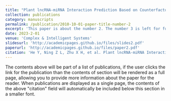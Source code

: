 ```yaml
---
title: "Plant lncRNA-miRNA Interaction Prediction Based on Counterfactual Heterogeneous Graph Attention Network"
collection: publications
category: manuscripts
permalink: /publication/2010-10-01-paper-title-number-2
excerpt: 'This paper is about the number 2. The number 3 is left for future work.'
date: 2023-2-01
venue: 'Complex & Intelligent Systems'
slidesurl: 'http://academicpages.github.io/files/slides2.pdf'
paperurl: 'http://academicpages.github.io/files/paper2.pdf'
citation: 'He Y, Ning Z L, Zhu X H, et al. Plant lncRNA-miRNA Interaction Prediction Based on Counterfactual Heterogeneous Graph Attention Network[J]. Interdisciplinary Sciences: Computational Life Sciences, 2024: 1-13.'
---
```


The contents above will be part of a list of publications, if the user clicks the link for the publication than the contents of section will be rendered as a full page, allowing you to provide more information about the paper for the reader. When publications are displayed as a single page, the contents of the above "citation" field will automatically be included below this section in a smaller font.
